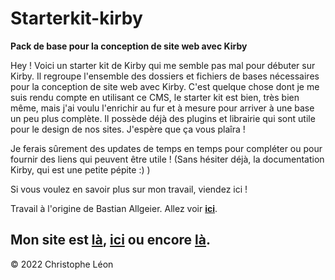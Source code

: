 # Starterkit-kirby

**Pack de base pour la conception de site web avec Kirby**

Hey ! Voici un starter kit de Kirby qui me semble pas mal pour débuter sur Kirby. Il regroupe l'ensemble des dossiers et fichiers de bases nécessaires pour la conception de site web avec Kirby. C'est quelque chose dont je me suis rendu compte en utilisant ce CMS, le starter kit est bien, très bien même, mais j'ai voulu l'enrichir au fur et à mesure pour arriver à une base un peu plus complète. Il possède déjà des plugins et librairie qui sont utile pour le design de nos sites. J'espère que ça vous plaîra !

Je ferais sûrement des updates de temps en temps pour compléter ou pour fournir des liens qui peuvent être utile ! (Sans hésiter déjà, la documentation Kirby, qui est une petite pépite :) )

Si vous voulez en savoir plus sur mon travail, viendez ici ! 

Travail à l'origine de Bastian Allgeier.
Allez voir **[ici](https://getkirby.com/)**.

Mon site est **[là](https://christopheleon.com)**, **[ici](https://christopheleon.com)** ou encore **[là](https://christopheleon.com)**. 
---

© 2022 Christophe Léon